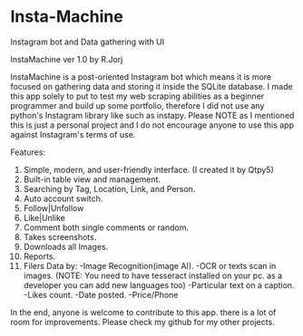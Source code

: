 # Insta-Machine
Instagram bot and Data gathering with UI

InstaMachine ver 1.0
by R.Jorj


InstaMachine is a post-oriented Instagram bot which means it is more focused on gathering data and storing it inside the SQLite database.
I made this app solely to put to test my web scraping abilities as a beginner programmer and build up some portfolio, therefore I did not use any python's Instagram library like such as instapy. Please NOTE as I mentioned this is just a personal project and I do not encourage anyone to use this app against Instagram's terms of use.


Features:
1. Simple, modern, and user-friendly interface. (I created it by Qtpy5)
2. Built-in table view and management.
3. Searching by Tag, Location, Link, and Person.
4. Auto account switch.
5. Follow|Unfollow
6. Like|Unlike
7. Comment both single comments or random.
8. Takes screenshots.
9. Downloads all Images.
10. Reports.
11. Filers Data by:
  -Image Recognition(image AI).
  -OCR or texts scan in images. (NOTE: You need to have tesseract installed on your pc. as a developer you can add new languages too)
  -Particular text on a caption.
  -Likes count.
  -Date posted.
  -Price/Phone
  

In the end, anyone is welcome to contribute to this app. there is a lot of room for improvements. Please check my github for my other projects.
